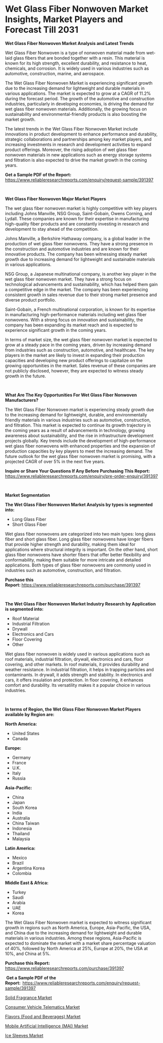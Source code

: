 <p><h1>Wet Glass Fiber Nonwoven Market Insights, Market Players and Forecast Till 2031</h1></p><p><strong>Wet Glass Fiber Nonwoven Market Analysis and Latest Trends</strong></p>
<p><p>Wet Glass Fiber Nonwoven is a type of nonwoven material made from wet-laid glass fibers that are bonded together with a resin. This material is known for its high strength, excellent durability, and resistance to heat, chemicals, and corrosion. It is widely used in various industries such as automotive, construction, marine, and aerospace.</p><p>The Wet Glass Fiber Nonwoven Market is experiencing significant growth due to the increasing demand for lightweight and durable materials in various applications. The market is expected to grow at a CAGR of 11.2% during the forecast period. The growth of the automotive and construction industries, particularly in developing economies, is driving the demand for wet glass fiber nonwoven materials. Additionally, the growing focus on sustainability and environmental-friendly products is also boosting the market growth.</p><p>The latest trends in the Wet Glass Fiber Nonwoven Market include innovations in product development to enhance performance and durability, strategic collaborations and partnerships among key market players, and increasing investments in research and development activities to expand product offerings. Moreover, the rising adoption of wet glass fiber nonwoven materials in new applications such as energy storage systems and filtration is also expected to drive the market growth in the coming years.</p></p>
<p><strong>Get a Sample PDF of the Report:&nbsp;</strong> <a href="https://www.reliableresearchreports.com/enquiry/request-sample/391397">https://www.reliableresearchreports.com/enquiry/request-sample/391397</a></p>
<p>&nbsp;</p>
<p><strong>Wet Glass Fiber Nonwoven Major Market Players</strong></p>
<p><p>The wet glass fiber nonwoven market is highly competitive with key players including Johns Manville, NSG Group, Saint-Gobain, Owens Corning, and Lydall. These companies are known for their expertise in manufacturing high-quality fiber products and are constantly investing in research and development to stay ahead of the competition.</p><p>Johns Manville, a Berkshire Hathaway company, is a global leader in the production of wet glass fiber nonwovens. They have a strong presence in the construction and automotive industries and are known for their innovative products. The company has been witnessing steady market growth due to increasing demand for lightweight and sustainable materials in various applications.</p><p>NSG Group, a Japanese multinational company, is another key player in the wet glass fiber nonwoven market. They have a strong focus on technological advancements and sustainability, which has helped them gain a competitive edge in the market. The company has been experiencing consistent growth in sales revenue due to their strong market presence and diverse product portfolio.</p><p>Saint-Gobain, a French multinational corporation, is known for its expertise in manufacturing high-performance materials including wet glass fiber nonwovens. With a strong focus on innovation and sustainability, the company has been expanding its market reach and is expected to experience significant growth in the coming years.</p><p>In terms of market size, the wet glass fiber nonwoven market is expected to grow at a steady pace in the coming years, driven by increasing demand from industries such as construction, automotive, and healthcare. The key players in the market are likely to invest in expanding their production capacities and developing new product offerings to capitalize on the growing opportunities in the market. Sales revenue of these companies are not publicly disclosed, however, they are expected to witness steady growth in the future.</p></p>
<p>&nbsp;</p>
<p><strong>What Are The Key Opportunities For Wet Glass Fiber Nonwoven Manufacturers?</strong></p>
<p><p>The Wet Glass Fiber Nonwoven market is experiencing steady growth due to the increasing demand for lightweight, durable, and environmentally friendly materials in various industries such as automotive, construction, and filtration. This market is expected to continue its growth trajectory in the coming years as a result of advancements in technology, growing awareness about sustainability, and the rise in infrastructure development projects globally. Key trends include the development of high-performance wet glass fiber nonwovens with enhanced properties and the expansion of production capacities by key players to meet the increasing demand. The future outlook for the wet glass fiber nonwoven market is promising, with a projected CAGR of over 5% in the next five years.</p></p>
<p><strong>Inquire or Share Your Questions If Any Before Purchasing This Report:</strong> <a href="https://www.reliableresearchreports.com/enquiry/pre-order-enquiry/391397">https://www.reliableresearchreports.com/enquiry/pre-order-enquiry/391397</a></p>
<p>&nbsp;</p>
<p><strong>Market Segmentation</strong></p>
<p><strong>The Wet Glass Fiber Nonwoven Market Analysis by types is segmented into:</strong></p>
<p><ul><li>Long Glass Fiber</li><li>Short Glass Fiber</li></ul></p>
<p><p>Wet glass fiber nonwovens are categorized into two main types: long glass fiber and short glass fiber. Long glass fiber nonwovens have longer fibers that provide higher strength and durability, making them ideal for applications where structural integrity is important. On the other hand, short glass fiber nonwovens have shorter fibers that offer better flexibility and conformability, making them suitable for more intricate and detailed applications. Both types of glass fiber nonwovens are commonly used in industries such as automotive, construction, and filtration.</p></p>
<p><strong>Purchase this Report:&nbsp;</strong><a href="https://www.reliableresearchreports.com/purchase/391397">https://www.reliableresearchreports.com/purchase/391397</a></p>
<p>&nbsp;</p>
<p><strong>The Wet Glass Fiber Nonwoven Market Industry Research by Application is segmented into:</strong></p>
<p><ul><li>Roof Material</li><li>Industrial Filtration</li><li>Drywall</li><li>Electronics and Cars</li><li>Floor Covering</li><li>Other</li></ul></p>
<p><p>Wet glass fiber nonwoven is widely used in various applications such as roof materials, industrial filtration, drywall, electronics and cars, floor covering, and other markets. In roof materials, it provides durability and weather resistance. In industrial filtration, it helps in trapping particles and contaminants. In drywall, it adds strength and stability. In electronics and cars, it offers insulation and protection. In floor covering, it enhances comfort and durability. Its versatility makes it a popular choice in various industries.</p></p>
<p>&nbsp;</p>
<p><strong>In terms of Region, the Wet Glass Fiber Nonwoven Market Players available by Region are:</strong></p>
<p>
    <p> <strong> North America: </strong>
        <ul>
            <li>United States</li>
            <li>Canada</li>
        </ul>
        </p> 
    <p> <strong> Europe: </strong>
        <ul>
            <li>Germany</li>
            <li>France</li>
            <li>U.K.</li>
            <li>Italy</li>
            <li>Russia</li>
        </ul>
        </p> 
    <p> <strong> Asia-Pacific: </strong>
        <ul>
            <li>China</li>
            <li>Japan</li>
            <li>South Korea</li>
            <li>India</li>
            <li>Australia</li>
            <li>China Taiwan</li>
            <li>Indonesia</li>
            <li>Thailand</li>
            <li>Malaysia</li>
        </ul>
        </p> 
    <p> <strong> Latin America: </strong>
        <ul>
            <li>Mexico</li>
            <li>Brazil</li>
            <li>Argentina Korea</li>
            <li>Colombia</li>
        </ul>
        </p> 
    <p> <strong> Middle East & Africa: </strong>
        <ul>
            <li>Turkey</li>
            <li>Saudi</li>
            <li>Arabia</li>
            <li>UAE</li>
            <li>Korea</li>
        </ul>
    </p>
    </p>
<p><p>The Wet Glass Fiber Nonwoven market is expected to witness significant growth in regions such as North America, Europe, Asia-Pacific, the USA, and China due to the increasing demand for lightweight and durable materials in various industries. Among these regions, Asia-Pacific is expected to dominate the market with a market share percentage valuation of 40%, followed by North America at 25%, Europe at 20%, the USA at 10%, and China at 5%.</p></p>
<p><strong>Purchase this Report: </strong><a href="https://www.reliableresearchreports.com/purchase/391397">https://www.reliableresearchreports.com/purchase/391397</a></p>
<p>&nbsp;<strong>Get a Sample PDF of the Report:&nbsp;&nbsp;</strong><a href="https://www.reliableresearchreports.com/enquiry/request-sample/391397">https://www.reliableresearchreports.com/enquiry/request-sample/391397</a></p>
<p><strong></strong></p>
<p><p><a href="https://view.publitas.com/reportprime-1/solid-fragrance-market-size-market-share-and-global-market-analysis-report-2024-2031/">Solid Fragrance Market</a></p><p><a href="https://thundering-castanet-c65.notion.site/Insights-into-Consumer-Vehicle-Telematics-Market-Size-Analysing-Market-Share-Trends-and-Growth-fr-4b69a37b3e004e5b884b5d809f7a705c">Consumer Vehicle Telematics Market</a></p><p><a href="https://bubble-tree-ea4.notion.site/Flavors-Food-and-Beverages-Market-Research-Report-Unlocks-Analysis-on-the-Market-Financial-Status--c96f35bd3bbc444da8f9d1ebd6299d95">Flavors (Food and Beverages) Market</a></p><p><a href="https://bubble-tree-ea4.notion.site/Mobile-Artificial-Intelligence-MAI-Market-Challenges-Opportunities-and-Growth-Drivers-and-Major-8804c7add73641949548b9e269724a76">Mobile Artificial Intelligence (MAI) Market</a></p><p><a href="https://view.publitas.com/reportprime-1/ice-sleeves-market-share-market-new-trends-analysis-report-by-type-by-application-by-end-use-by-region-and-segment-forecasts-2024-2031/">Ice Sleeves Market</a></p></p>